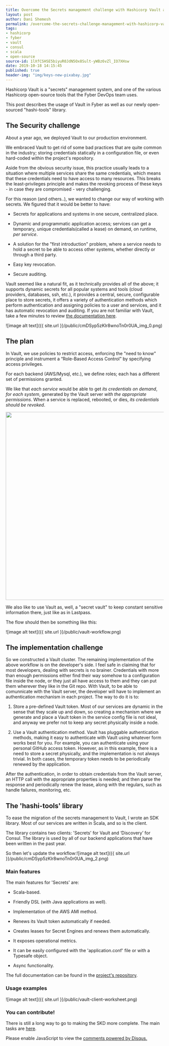 ```yaml
---
title: Overcome the Secrets management challenge with Hashicorp Vault and the hashi-tools library.
layout: post
author: Dani Shemesh
permalink: /overcome-the-secrets-challenge-management-with-hashicorp-vault-and-the-hashi-tools-library.-/
tags:
- hashicorp
- fyber
- vault
- consul
- scala
- open-source
source-id: 1lXfCSHSE5biyuR0JdN5Ox8Sult-yWBz6vZl_IO7XHsw
date: 2019-10-18 14:15:45
published: true
header-img: "img/keys-new-pixabay.jpg"
---
```


Hashicorp Vault is a "secrets" management system, and one of the various Hashicorp open-source tools that the Fyber DevOps team uses. 

This post describes the usage of Vault in Fyber as well as our newly open-sourced "hashi-tools" library. 

## **The Security challenge**

About a year ago, we deployed Vault to our production environment. 

We embraced Vault to get rid of some bad practices that are quite common in the industry; storing credentials statically in a configuration file, or even hard-coded within the project's repository. 

Aside from the obvious security issue, this practice usually leads to a situation where multiple services share the same credentials, which means that these credentials need to have access to many resources. This breaks the least-privileges principle and makes the revoking process of these keys - in case they are compromised - very challenging.

For this reason (and others..), we wanted to change our way of working with secrets. We figured that it would be better to have:

* Secrets for applications and systems in one secure, centralized place.

* Dynamic and programmatic application access; services can get a temporary, unique credentials(called a lease) on demand, on runtime, *per service*.

* A solution for the "first introduction" problem, where a service needs to hold a secret to be able to access other systems, whether directly or through a third party.

* Easy key revocation. 

* Secure auditing.

Vault seemed like a natural fit, as it technically provides all of the above; it supports dynamic secrets for all popular systems and tools (cloud providers, databases, ssh, etc.), it provides a central, secure, configurable place to store secrets, it offers a variety of authentication methods which perform authentication and assigning policies to a user and services, and it has automatic revocation and auditing. 
If you are not familiar with Vault, take a few minutes to review [the documentation here](https://www.vaultproject.io/).

![image alt text]({{ site.url }}/public/cmDSyp5zKlr8wnoTn0r0UA_img_0.png)

## **The plan**

In Vault, we use policies to restrict access, enforcing the "need to know" principle and instrument a “Role-Based Access Control” by specifying access privileges. 

For each backend (AWS/Mysql, etc.), we define roles; each has a different set of permissions granted.

We like that *each service* would be able to get *its credentials on demand*, *for each system*, generated by the Vault server *with the appropriate permissions*. When a service is replaced, rebooted, or dies, *its credentials should be revoked*. 

<img src="{{ site.url }}/public/cmDSyp5zKlr8wnoTn0r0UA_img_1.png" height = '600'>

We also like to use Vault as, well, a "secret vault" to keep constant sensitive information there, just like as in Lastpass. 

The flow should then be something like this:

![image alt text]({{ site.url }}/public/vault-workflow.png)


## **The implementation challenge**

So we constructed a Vault cluster. The remaining implementation of the above workflow is on the developer's side.
I feel safe in claiming that for most developers, dealing with secrets is no brainer. Credentials with more than enough permissions either find their way somehow to a configuration file inside the node, or they just all have access to them and they can put them wherever they like in the Git repo.
With Vault, to be able to comunnicate with the Vault server, the developer will have to implement an authentication mechanism in each project.
The way to do it is to:

1. Store a pre-defined Vault token.
Most of our services are dynamic in the sense that they scale up and down, so creating a mechanism where we generate and place a Vault token in the service config file is not ideal, and anyway we prefer not to keep any secret physically inside a node.

2. Use a Vault authentication method. Vault has pluggable authentication methods, making it easy to authenticate with Vault using whatever form works best for you. For example,  you can authenticate using your personal GitHub access token. However, as in this example, there is a need to store a secret physically, and the implementation is not always trivial.
In both cases, the temporary token needs to be periodically renewed by the application.

After the authentication, in order to obtain credentials from the Vault server, an HTTP call with the appropriate properties is needed; and then parse the response and periodically renew the lease, along with the regulars, such as handle failures, monitoring, etc.

## **The 'hashi-tools' library**

To ease the migration of the secrets management to Vault, I wrote an SDK library. Most of our services are written in Scala, and so is the client. 

The library contains two clients: 'Secrets' for Vault and ‘Discovery’ for Consul. The library is used by all of our backend applications that have been written in the past year.

So then let's update the workflow:![image alt text]({{ site.url }}/public/cmDSyp5zKlr8wnoTn0r0UA_img_2.png)

### Main features

The main features for 'Secrets' are: 

* Scala-based.

* Friendly DSL (with Java applications as well).

* Implementation of the AWS AMI method.

* Renews its Vault token automatically if needed.

* Creates leases for Secret Engines and renews them automatically.

* It exposes operational metrics.

* It can be easily configured with the 'application.conf' file or with a Typesafe object.

* Async functionality.

The full documentation can be found in the [project's repository](https://github.com/FyberEngineers/hashi-tools).

### Usage examples

![image alt text]({{ site.url }}/public/vault-client-worksheet.png)

<script src="https://gist.github.com/FullGC/8e268f8e9f82a6e415113de5b5681bd5.js"></script>

### You can contribute!

There is still a long way to go to making the SKD more complete. The main tasks are [here](https://github.com/FyberEngineers/hashi-tools/issues).

<div id="disqus_thread"></div>
<script>

/**
*  RECOMMENDED CONFIGURATION VARIABLES: EDIT AND UNCOMMENT THE SECTION BELOW TO INSERT DYNAMIC VALUES FROM YOUR PLATFORM OR CMS.
*  LEARN WHY DEFINING THESE VARIABLES IS IMPORTANT: https://disqus.com/admin/universalcode/#configuration-variables*/
var disqus_config = function () {
this.page.url = "https://fullgc.github.io/overcome-the-secrets-challenge-management-with-hashicorp-vault-and-the-hashi-tools-library/"
this.page.identifier = terraform-validation
};
(function() { // DON'T EDIT BELOW THIS LINE
var d = document, s = d.createElement('script');
s.src = 'https://FullGC.disqus.com/embed.js';
s.setAttribute('data-timestamp', +new Date());
(d.head || d.body).appendChild(s);
})();
</script>
<noscript>Please enable JavaScript to view the <a href="https://disqus.com/?ref_noscript">comments powered by Disqus.</a></noscript>
